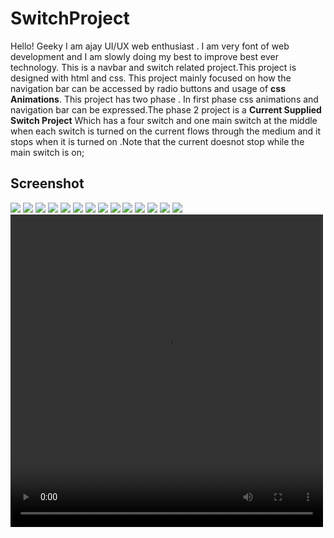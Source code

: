 # SwitchProject

Hello! Geeky I am ajay UI/UX web enthusiast . I am very font of web development and I am slowly doing my best to improve 
best ever technology. This is a navbar and switch related project.This project is designed with html and css. This project mainly
focused on how the navigation bar can be accessed by radio buttons and usage of <b>css Animations</b>. This project has two 
phase . In first phase css animations and navigation bar can be expressed.The phase 2 project is a <b>Current Supplied Switch Project</b>
Which has a four switch and one main switch at the middle when each switch is turned on the current flows through the medium and 
it stops when it is turned on .Note that the current doesnot stop while the main switch is on;

## Screenshot
<img src="screenshot/1.PNG">
<img src="screenshot/2.PNG">
<img src="screenshot/3.PNG">
<img src="screenshot/4.PNG">
<img src="screenshot/5.PNG">
<img src="screenshot/6.PNG">
<img src="screenshot/7.PNG">
<img src="screenshot/8.PNG">
<img src="screenshot/9.PNG">
<img src="screenshot/10.PNG">
<img src="screenshot/11.PNG">
<img src="screenshot/12.PNG">
<img src="screenshot/13.PNG">
<img src="screenshot/14.PNG">

<video width="500" height="500" autoplay controls>
  <source src="video/1.mp4" type="video/mp4">
  <source src="1.ogg" type="video/ogg">
  Your browser does not support the video tag.
</video>